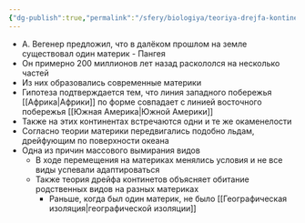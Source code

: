 ```yaml
---
{"dg-publish":true,"permalink":"/sfery/biologiya/teoriya-drejfa-kontinentov/","tags":["Эволюция"]}
---
```


- А. Вегенер предложил, что в далёком прошлом на земле существовал один материк - Пангея
- Он примерно 200 миллионов лет назад раскололся на несколько частей
- Из них образовались современные материки 
- Гипотеза подтверждается тем, что линия западного побережья [[Африка\|Африки]] по форме совпадает с линией восточного побережья [[Южная Америка\|Южной Америки]] 
- Также на этих континентах встречаются одни и те же окаменелости 
- Согласно теории материки передвигались подобно льдам, дрейфующим по поверхности океана 
- Одна из причин массового вымирания видов 
	- В ходе перемещения на материках менялись условия и не все виды успевали адаптироваться
	- Также теория дрейфа континетов объясняет обитание родственных видов на разных материках 
		- Раньше, когда был один материк, не было [[Географическая изоляция\|географической изоляции]]